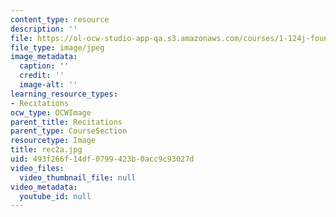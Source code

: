 ```yaml
---
content_type: resource
description: ''
file: https://ol-ocw-studio-app-qa.s3.amazonaws.com/courses/1-124j-foundations-of-software-engineering-fall-2000/493f266f14df0799423b0acc9c93027d_rec2a.jpg
file_type: image/jpeg
image_metadata:
  caption: ''
  credit: ''
  image-alt: ''
learning_resource_types:
- Recitations
ocw_type: OCWImage
parent_title: Recitations
parent_type: CourseSection
resourcetype: Image
title: rec2a.jpg
uid: 493f266f-14df-0799-423b-0acc9c93027d
video_files:
  video_thumbnail_file: null
video_metadata:
  youtube_id: null
---
```

